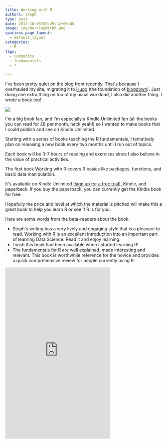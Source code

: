 ```yaml
---
title: Working with R
authors: steph
type: post
date: 2017-10-05T09:29:42+00:00
image: img/WorkingWithR.png
spacious_page_layout:
  - default_layout
categories:
  - R
tags:
  - Community
  - fundamentals
  - r

---
```




I've been pretty quiet on the blog front recently. That's because I overhauled my site, migrating it to [Hugo](//gohugo.io) (the foundation of [blogdown](https://bookdown.org/yihui/blogdown/)). Just doing one extra thing on top of my usual workload, I also did another thing. I wrote a book too!

![](https://media.giphy.com/media/OnQqgkPWJ17DG/giphy.gif)

I'm a big book fan, and I'm especially a Kindle Unlimited fan (all the books you can read for £8 per month, heck yeah!) so I wanted to make books that I could publish and see on Kindle Unlimited.

Starting with a series of books teaching the R fundamentals, I tentatively plan on releasing a new book every two months until I run out of topics.

Each book will be 3-7 hours of reading and exercises since I also believe in the value of practical activities.

The first book Working with R covers R basics like packages, functions, and basic data manipulation.


It's available on Kindle Unlimited ([sign up for a free trial](http://geni.us/kultd)), Kindle, and paperback. If you buy the paperback, you can currently get the Kindle book for free.

Hopefully the price and level at which the material is pitched will make this a great book to help you learn R or see if R is for you.

Here are some words from the beta-readers about the book:

- Steph's writing has a very lively and engaging style that is a pleasure to read. Working with R is an excellent introduction into an important part of learning Data Science. Read it and enjoy learning.
- I wish this book had been available when I started learning R!
- The fundamentals for R are well explained, made interesting and relevant. This book is worthwhile reference for the novice and provides a quick comprehensive  review for people currently using R. 

<iframe type="text/html" width="336" height="550" frameborder="0" allowfullscreen style="max-width:100%" src="https://read.amazon.co.uk/kp/card?asin=B075C8QMT1&preview=inline&linkCode=kpe&ref_=cm_sw_r_kb_dp_G6C1zbF6GWKSS&tag=itsalockecom-21" ></iframe>
